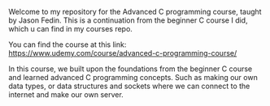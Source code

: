 Welcome to my repository for the Advanced C programming course, taught by Jason Fedin.
This is a continuation from the beginner C course I did, which u can find in my courses repo.

You can find the course at this link: https://www.udemy.com/course/advanced-c-programming-course/

In this course, we built upon the foundations from the beginner C course and learned advanced C programming concepts.
Such as making our own data types, or data structures and sockets where we can connect to the internet and make our own server.
